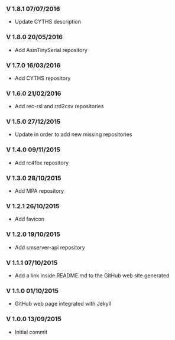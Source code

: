 ### V 1.8.1 07/07/2016
 - Update CYTHS description

### V 1.8.0 20/05/2016
 - Add AsmTinySerial repository

### V 1.7.0 16/03/2016
 - Add CYTHS repository

### V 1.6.0 21/02/2016
 - Add rec-rsl and rrd2csv repositories

### V 1.5.0 27/12/2015
 - Update in order to add new missing repositories

### V 1.4.0 09/11/2015
 - Add rc4fbx repository

### V 1.3.0 28/10/2015
 - Add MPA repository

### V 1.2.1 26/10/2015
 - Add favicon

### V 1.2.0 19/10/2015
 - Add smserver-api repository

### V 1.1.1 07/10/2015
 - Add a link inside README.md to the GitHub web site generated

### V 1.1.0 01/10/2015
 - GitHub web page integrated with Jekyll

### V 1.0.0 13/09/2015
 - Initial commit